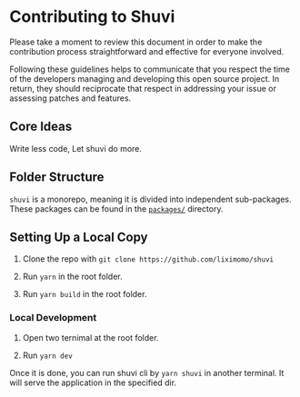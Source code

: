 # Contributing to Shuvi

Please take a moment to review this document in order to make the contribution process straightforward and effective for everyone involved.

Following these guidelines helps to communicate that you respect the time of the developers managing and developing this open source project. In return, they should reciprocate that respect in addressing your issue or assessing patches and features.

## Core Ideas

Write less code, Let shuvi do more.

## Folder Structure

`shuvi` is a monorepo, meaning it is divided into independent sub-packages.<br>
These packages can be found in the [`packages/`](https://github.com/liximomo/shuvi/tree/master/packages) directory.

## Setting Up a Local Copy

1. Clone the repo with `git clone https://github.com/liximomo/shuvi`

2. Run `yarn` in the root folder.

3. Run `yarn build` in the root folder.

### Local Development

1. Open two ternimal at the root folder.

2. Run `yarn dev`

Once it is done, you can run shuvi cli by `yarn shuvi` in another terminal. It will serve the application in the specified dir.
